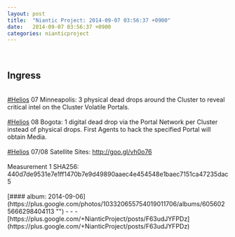 ```yaml
---
layout: post
title:  "Niantic Project: 2014-09-07 03:56:37 +0900"
date:   2014-09-07 03:56:37 +0900
categories: nianticproject
---
```

<div class="shared"><br /><h2>Ingress</h2><br /><a rel="nofollow" class="ot-hashtag" href="https://plus.google.com/s/%23Helios">#Helios</a> 07 Minneapolis: 3 physical dead drops around the Cluster to reveal critical intel on the Cluster Volatile Portals.<br /><br /><a rel="nofollow" class="ot-hashtag" href="https://plus.google.com/s/%23Helios">#Helios</a> 08 Bogota: 1 digital dead drop via the Portal Network per Cluster instead of physical drops. First Agents to hack the specified Portal will obtain Media.<br /><br /><a rel="nofollow" class="ot-hashtag" href="https://plus.google.com/s/%23Helios">#Helios</a> 07/08 Satellite Sites: <a href="http://goo.gl/vh0o76" class="ot-anchor">http://goo.gl/vh0o76</a><br /><br />Measurement 1 SHA256: 440d7de9531e7e1ff1470b7e9d49890aaec4e454548e1baec7151ca47235dac5<br /><br /></div>
[#### album: 2014-09-06](https://plus.google.com/photos/103320655754019011706/albums/6056025666298404113 "")
- - -
[https://plus.google.com/+NianticProject/posts/F63udJYFPDz](https://plus.google.com/+NianticProject/posts/F63udJYFPDz)
